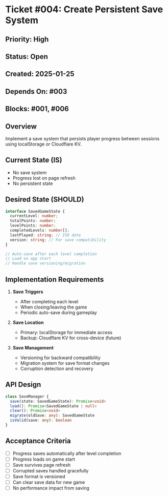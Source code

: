 # Ticket #004: Create Persistent Save System

## Priority: High
## Status: Open
## Created: 2025-01-25
## Depends On: #003
## Blocks: #001, #006

## Overview
Implement a save system that persists player progress between sessions using localStorage or Cloudflare KV.

## Current State (IS)
- No save system
- Progress lost on page refresh
- No persistent state

## Desired State (SHOULD)
```typescript
interface SavedGameState {
  currentLevel: number;
  totalPoints: number;
  levelPoints: number;
  completedLevels: number[];
  lastPlayed: string; // ISO date
  version: string; // For save compatibility
}

// Auto-save after each level completion
// Load on app start
// Handle save versioning/migration
```

## Implementation Requirements
1. **Save Triggers**
   - After completing each level
   - When closing/leaving the game
   - Periodic auto-save during gameplay

2. **Save Location**
   - Primary: localStorage for immediate access
   - Backup: Cloudflare KV for cross-device (future)

3. **Save Management**
   - Versioning for backward compatibility
   - Migration system for save format changes
   - Corruption detection and recovery

## API Design
```typescript
class SaveManager {
  save(state: SavedGameState): Promise<void>
  load(): Promise<SavedGameState | null>
  clear(): Promise<void>
  migrate(oldSave: any): SavedGameState
  isValid(save: any): boolean
}
```

## Acceptance Criteria
- [ ] Progress saves automatically after level completion
- [ ] Progress loads on game start
- [ ] Save survives page refresh
- [ ] Corrupted saves handled gracefully
- [ ] Save format is versioned
- [ ] Can clear save data for new game
- [ ] No performance impact from saving